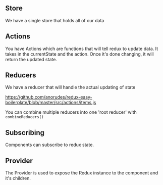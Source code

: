 ## Store
We have a single store that holds all of our data

## Actions

You have Actions which are functions that will tell redux to update data. It takes in the currentState and the action. Once it's done changing, it will return the updated state.

## Reducers

We have a reducer that will handle the actual updating of state

https://github.com/anorudes/redux-easy-boilerplate/blob/master/src/actions/items.js

You can combine multiple reducers into one 'root reducer' with `combineReducers()`

## Subscribing

Components can subscribe to redux state.

## Provider
The Provider is used to expose the Redux instance to the component and it's children.

